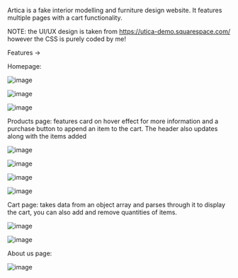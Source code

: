 Artica is a fake interior modelling and furniture design website. It features multiple pages with a cart functionality.

NOTE: the UI/UX design is taken from https://utica-demo.squarespace.com/ however the CSS is purely coded by me!

Features ->

Homepage: 

![image](https://user-images.githubusercontent.com/56058518/133710323-a82dbf20-14d5-4025-841d-0efdf91d4953.png)

![image](https://user-images.githubusercontent.com/56058518/133710342-ae3fab71-aa7f-4d42-9c5a-9a3726bee209.png)

![image](https://user-images.githubusercontent.com/56058518/133710355-37856531-ae15-40e6-87b3-cafbeba6939d.png)

Products page: features card on hover effect for more information and a purchase button to append an item to the cart. The header also updates along with the items added

![image](https://user-images.githubusercontent.com/56058518/133710406-d98b239e-a101-4383-86d5-4536abd8186d.png)

![image](https://user-images.githubusercontent.com/56058518/133710930-bee320a8-35ce-40e8-a530-41b841a146c0.png)

![image](https://user-images.githubusercontent.com/56058518/133710461-c2bff438-cd6a-49f2-8319-dad918ccc9e9.png)

![image](https://user-images.githubusercontent.com/56058518/133710509-ebe30866-ea32-49c8-8c9f-a52d98e9a3b0.png)

Cart page: takes data from an object array and parses through it to display the cart, you can also add and remove quantities of items.

![image](https://user-images.githubusercontent.com/56058518/133710667-eb4c1bc8-e3ed-4e27-8c4c-e0a4e8e1203a.png)

![image](https://user-images.githubusercontent.com/56058518/133710700-03d9d840-61c6-470c-a993-7f4033e7c451.png)

About us page: 

![image](https://user-images.githubusercontent.com/56058518/133710572-337d7111-1e99-4c48-82b7-134d1ae311c8.png)



